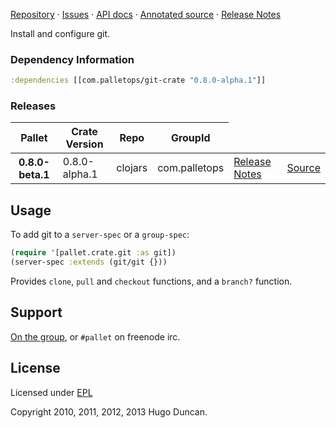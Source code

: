 [Repository](https://github.com/pallet/git-crate) &#xb7; 
[Issues](https://github.com/pallet/git-crate/issues) &#xb7; 
[API docs](http://palletops.com/git-crate/0.8/api) &#xb7; 
[Annotated source](http://palletops.com/git-crate/0.8/annotated/uberdoc.html) &#xb7; 
[Release Notes](https://github.com/pallet/git-crate/blob/develop/ReleaseNotes.md)

Install and configure git.

### Dependency Information

```clj
:dependencies [[com.palletops/git-crate "0.8.0-alpha.1"]]
```

### Releases

<table>
<thead>
  <tr><th>Pallet</th><th>Crate Version</th><th>Repo</th><th>GroupId</th></tr>
</thead>
<tbody>
  <tr>
    <th>0.8.0-beta.1</th>
    <td>0.8.0-alpha.1</td>
    <td>clojars</td>
    <td>com.palletops</td>
    <td><a href='https://github.com/pallet/git-crate/blob/git-0.8.0-alpha.1/ReleaseNotes.md'>Release Notes</a></td>
    <td><a href='https://github.com/pallet/git-crate/blob/git-0.8.0-alpha.1/'>Source</a></td>
  </tr>
</tbody>
</table>

## Usage

To add git to a `server-spec` or a `group-spec`:

```clj
(require '[pallet.crate.git :as git])
(server-spec :extends (git/git {}))
```

Provides `clone`, `pull` and `checkout` functions, and a `branch?` function.

## Support

[On the group](http://groups.google.com/group/pallet-clj), or `#pallet` on
freenode irc.

## License

Licensed under [EPL](http://www.eclipse.org/legal/epl-v10.html)

Copyright 2010, 2011, 2012, 2013 Hugo Duncan.
